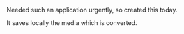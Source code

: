 Needed such an application urgently, so created this today.

It saves locally the media which is converted. 
